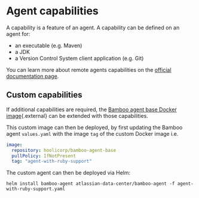 # Agent capabilities

A capability is a feature of an agent. A capability can be defined on an agent for:

* an executable (e.g. Maven)
* a JDK
* a Version Control System client application (e.g. Git)

You can learn more about remote agents capabilities on the [official documentation page](https://confluence.atlassian.com/bamboo/configuring-capabilities-289277148.html).

## Custom capabilities

If additional capabilities are required, the [Bamboo agent base Docker image](https://bitbucket.org/atlassian-docker/docker-bamboo-agent-base/src/master/){.external} can be extended with those capabilities. 

This custom image can then be deployed, by first updating the Bamboo agent `values.yaml` with the image `tag` of the custom Docker image i.e.

```yaml
image:
  repository: hoolicorp/bamboo-agent-base
  pullPolicy: IfNotPresent
  tag: "agent-with-ruby-support"
```

The custom agent can then be deployed via Helm:

```shell
helm install bamboo-agent atlassian-data-center/bamboo-agent -f agent-with-ruby-support.yaml
```
